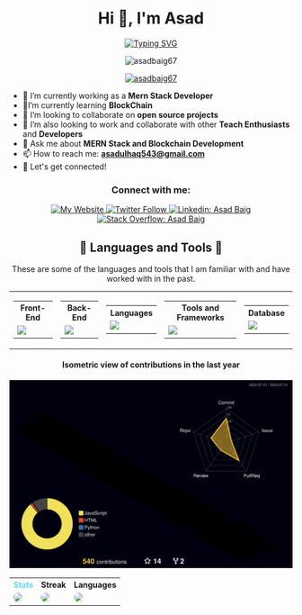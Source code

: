 <!-- Introduction -->
<h1 align="center">Hi 👋, I'm Asad</h1>
<p align="center">
  <a href="https://github.com/Asadbaig67"><img src="https://readme-typing-svg.herokuapp.com?font=sans-serif+fonts&weight=800&size=24&duration=2000&pause=1000&color=61dafb&center=true&vCenter=true&width=435&lines=Computer+Science+Student;Full+Stack+Web+Developer;HTML%20|%20CSS%20|%20Bootstrap|%20Javascript;MongoDb|%20ExpressJs|%20ReactJs|%20Nodejs;Always%20learning%20new%20Technology&center=true&width=500&height=50" alt="Typing SVG"></a>
  
</p>

<p align="center">
  <img src="https://komarev.com/ghpvc/?username=asadbaig67&label=Profile%20views&color=61dafb&style=for-the-badge" alt="asadbaig67" />
</p>

<p align="center">
  <a href="https://twitter.com/asadbaig67" target="_blank">
    <img src="https://img.shields.io/twitter/follow/asadbaig67?logo=twitter&style=for-the-badge" alt="asadbaig67" />
  </a>
</p>

<!-- About me -->
- 🔭 I’m currently working as a **Mern Stack Developer**
- 🌱I’m currently learning **BlockChain**
- 👯 I’m looking to collaborate on **open source projects**
- 🤝 I’m also looking to work and collaborate with other **Teach Enthusiasts** and **Developers**
- 💬 Ask me about **MERN Stack and Blockchain Development**
- 📫 How to reach me: **asadulhaq543@gmail.com**
- 💎 Let's get connected!

<!-- Social media and website links -->
<h3 align="center">Connect with me:</h3>
<p align="center">
  <a href="https://asadbaig67.github.io/" target="_blank">
    <img src="https://img.shields.io/badge/-My%20Website-brightgreen?style=for-the-badge&logo=Google-Chrome&logoColor=white" alt="My Website" />
  </a>
  <a href="https://twitter.com/Asadbaig67" target="_blank">
    <img src="https://img.shields.io/twitter/follow/Asadbaig67?color=1DA1F2&logo=twitter&style=for-the-badge" alt="Twitter Follow" />
  </a>
  <a href="https://www.linkedin.com/in/asadulhaq67/" target="_blank">
    <img src="https://img.shields.io/badge/-Asad%20Baig-blue?style=for-the-badge&logo=Linkedin&logoColor=white&link=https://www.linkedin.com/in/asadulhaq67/" alt="Linkedin: Asad Baig" />
  </a>
  <a href="https://stackoverflow.com/users/16342049/asad-baig" target="_blank">
    <img src="https://img.shields.io/badge/-Asad%20Baig-orange?style=for-the-badge&logo=Stack-Overflow&logoColor=white&link=https://stackoverflow.com/users/16342049/asad-baig" alt="Stack Overflow: Asad Baig" />
  </a>
</p>

<!-- Skills and Tools -->
<h2 align="center">🚀 Languages and Tools 🚀</h2>
<p align="center">These are some of the languages and tools that I am familiar with and have worked with in the past. </p>
<table>
  <tr>
    <td>
      <table>
        <tr>
          <th>Front-End</th>
        </tr>
        <tr>
          <td><a href="https://skillicons.dev">
          <img src="https://skillicons.dev/icons?i=angular,bootstrap,css,figma,html,js,jquery,materialui,nextjs,react,redux,ts,tailwind&perline=4" />
          </a></td>
        </tr>
      </table>
    </td>
    <td>
      <table>
        <th>Back-End</th>
          <tr>
            <td><a href="https://skillicons.dev">
              <img src="https://skillicons.dev/icons?i=django,express,firebase,js,mongodb,nodejs,postgres,py&perline=4" />
              </a>
            </td>
          </tr>
      </table>
    </td>
    <td>
      <table>
        <th>Languages</th>
          <tr>
            <td>
              <a href="https://skillicons.dev">
                <img src="https://skillicons.dev/icons?i=c,cpp,css,html,js,jquery,py,ts,tailwind&perline=4" />
              </a>
            </td>
          </tr> 
      </table>
    </td>
    <td>
      <table>
        <th>Tools and Frameworks</th>
        <tr>
          <td>
            <a href="https://skillicons.dev">
              <img src="https://skillicons.dev/icons?i=git,docker,angular,atom,aws,bash,bootstrap,django,express,firebase,figma,github,gcp,materialui,mongodb,nextjs,nodejs,postgres,react,redux&perline=4" />
            </a>
          </td>
        </tr>
      </table>
    </td>
    <td>
      <table>
        <th>Database</th>
          <tr>
            <td>
              <a href="https://skillicons.dev">
                <img src="https://skillicons.dev/icons?i=firebase,postgres,mongodb,mysql,graphql&perline=4" />
              </td>
          </tr>
      </table>
    </td>
</table>

<h4 align="center">Isometric view of contributions in the last year</h4>

<p align="center">
  <a href="./profile-3d-contrib/profile-night-rainbow.svg">
    <img width="900" src="./profile-3d-contrib/profile-night-rainbow.svg" alt="Isometric view of contributions in the last year">
  </a>
</p>

<table>
  <tr>
    <th style="color: #61DAFb">Stats</th>
    <th>Streak</th>
    <th>Languages</th>
  </tr>
  <tr>
    <td><img style="border-radius: 20px;" src="https://github-readme-stats.vercel.app/api?username=Asadbaig67&theme=react&show_icons=true&hide_border=true&count_private=true"/></td>
    <td><a href="https://git.io/streak-stats"><img style="border-radius: 20px;" src="https://github-readme-streak-stats.herokuapp.com/?user=Asadbaig67&theme=react&hide_border=true"/></a></td>
    <td><img style="border-radius: 20px;" src="https://github-readme-stats.vercel.app/api/top-langs/?username=Asadbaig67&theme=react&show_icons=true&hide_border=true&layout=compact"/></td>
  </tr>
</table>

